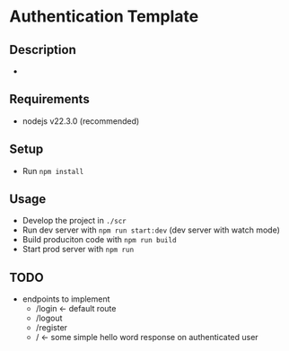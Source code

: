 # Authentication Template


## Description
  - 

## Requirements
 - nodejs v22.3.0 (recommended)

## Setup
  - Run `npm install`


## Usage
  - Develop the project in `./scr`
  - Run dev server with `npm run start:dev` (dev server with watch mode)
  - Build produciton code with `npm run build`
  - Start prod server with `npm run`


## TODO
  - endpoints to implement
    - /login    <- default route
    - /logout
    - /register
    - /         <- some simple hello word response on authenticated user